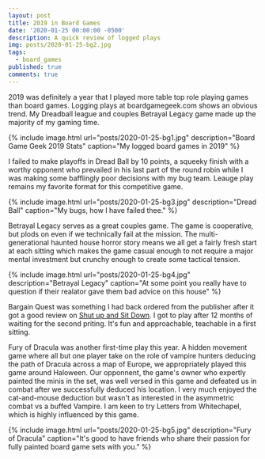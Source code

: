 ```yaml
---
layout: post
title: 2019 in Board Games
date: '2020-01-25 00:00:00 -0500'
description: A quick review of logged plays
img: posts/2020-01-25-bg2.jpg
tags:
  - board_games
published: true
comments: true
---
```


2019 was definitely a year that I played more table top role playing games than board games.  Logging plays at boardgamegeek.com shows an obvious trend. My Dreadball league and couples Betrayal Legacy game made up the majority of my gaming time.

{% include image.html url="posts/2020-01-25-bg1.jpg" description="Board Game Geek 2019 Stats" caption="My logged board games in 2019" %}

I failed to make playoffs in Dread Ball by 10 points, a squeeky finish with a worthy opponent who prevailed in his last part of the round robin while I was making some  bafflingly poor decisions with my bug team.  Leauge play remains my favorite format for this competitive game.  

{% include image.html url="posts/2020-01-25-bg3.jpg" description="Dread Ball" caption="My bugs, how I have failed thee." %}

Betrayal Legacy serves as a great couples game.  The game is cooperative, but plods on even if we technically fail at the mission. The multi-generational haunted house horror story means we all get a fairly fresh start at each sitting which makes the game casual enough to not require a major mental investment but crunchy enough to create some tactical tension.

{% include image.html url="posts/2020-01-25-bg4.jpg" description="Betrayal Legacy" caption="At some point you really have to question if their realator gave them bad advice on this house" %}

Bargain Quest was something I had back ordered from the publisher after it got a good review on [Shut up and Sit Down](https://www.shutupandsitdown.com/videos/review-bargain-quest/).  I got to play after 12 months of waiting for the second priting.  It's fun and approachable, teachable in a first sitting.

Fury of Dracula was another first-time play this year.  A hidden movement game where all but one player take on the role of vampire hunters deducing the path of Dracula across a map of Europe, we appropriately played this game around Haloween. Our opponnent, the game's owner who expertly painted the minis in the set, was well versed in this game and defeated us in combat after we successfully deduced his location.  I very much enjoyed the cat-and-mouse deduction but wasn't as interested in the asymmetric combat vs a buffed Vampire.  I am keen to try Letters from Whitechapel, which is highly influenced by this game.

{% include image.html url="posts/2020-01-25-bg5.jpg" description="Fury of Dracula" caption="It's good to have friends who share their passion for fully painted board game sets with you." %}